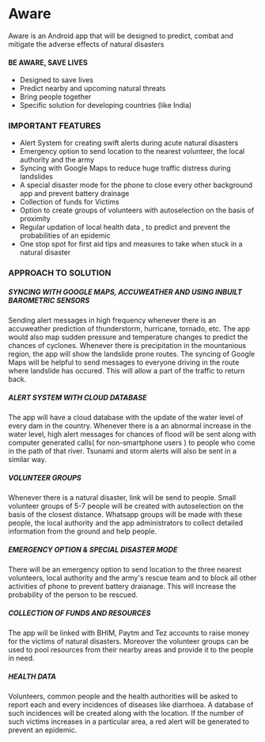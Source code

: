 # Aware


Aware is an Android app that will be designed to predict, combat and mitigate the adverse effects of natural disasters
#### BE AWARE, SAVE LIVES

  - Designed to save lives
  - Predict nearby and upcoming natural threats
  - Bring people together
  - Specific solution for developing countries (like India)

### IMPORTANT FEATURES

  - Alert System for creating swift alerts during acute natural disasters
  - Emergency option to send location to the nearest volunteer, the local authority and the army
  - Syncing with Google Maps to reduce huge traffic distress during landslides
  - A special disaster mode for the phone to close every other background app and prevent battery drainage
  - Collection of funds for Victims
  - Option to create groups of volunteers with autoselection on the basis of proximity
  - Regular updation of local health data , to predict and prevent the probabilities of an epidemic
  - One stop spot for first aid tips and measures to take when stuck in a natural disaster

### APPROACH TO SOLUTION
##### SYNCING WITH GOOGLE MAPS, ACCUWEATHER AND USING INBUILT BAROMETRIC SENSORS 
Sending alert messages in high frequency whenever there is an accuweather prediction of thunderstorm, hurricane, tornado, etc. The app would also map sudden pressure and temperature changes to predict the chances of cyclones. Whenever there is precipitation in the mountanious region, the app will show the landslide prone routes. The syncing of Google Maps will be helpful to send messages to everyone driving in the route where landslide has occured. This will allow a part of the traffic to return back.

##### ALERT SYSTEM WITH CLOUD DATABASE
The app will have a cloud database with the update of the water level of every dam in the country. Whenever there is a an abnormal increase in the water level, high alert messages for chances of flood will be sent along with computer generated calls( for non-smartphone users )  to people who come in the path of that river. Tsunami and storm alerts will also be sent in a similar way.
##### VOLUNTEER GROUPS 
Whenever there is a natural disaster, link will be send to people. Small volunteer groups of 5-7 people will be created with autoselection on the basis of the closest distance. Whatsapp groups will be made with these people, the local authority and the app administrators to collect detailed information from the ground and help people.
##### EMERGENCY OPTION & SPECIAL DISASTER MODE
There will be an emergency option to send location to the three nearest volunteers, local authority and the army's rescue team and to block all other activities of phone to prevent battery draianage. This will increase the probability of the person to be rescued.
##### COLLECTION OF FUNDS AND RESOURCES
The app will be linked with BHIM, Paytm and Tez accounts to raise money for the victims of natural disasters. Moreover the volunteer groups can be used to pool resources from their nearby areas and provide it to the people in need.
##### HEALTH DATA
Volunteers, common people and the health authorities will be asked to report each and every incidences of diseases like diarrhoea. A database of such incidences will be created along with the location. If the number of such victims increases in a particular area, a red alert will be generated to prevent an epidemic. 





